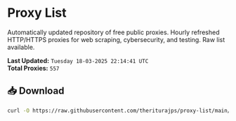 # Proxy List

Automatically updated repository of free public proxies. Hourly refreshed HTTP/HTTPS proxies for web scraping, cybersecurity, and testing. Raw list available.

**Last Updated:** `Tuesday 18-03-2025 22:14:41 UTC`  
**Total Proxies:** `557`

## 📥 Download
```bash
curl -O https://raw.githubusercontent.com/theriturajps/proxy-list/main/proxies.txt
